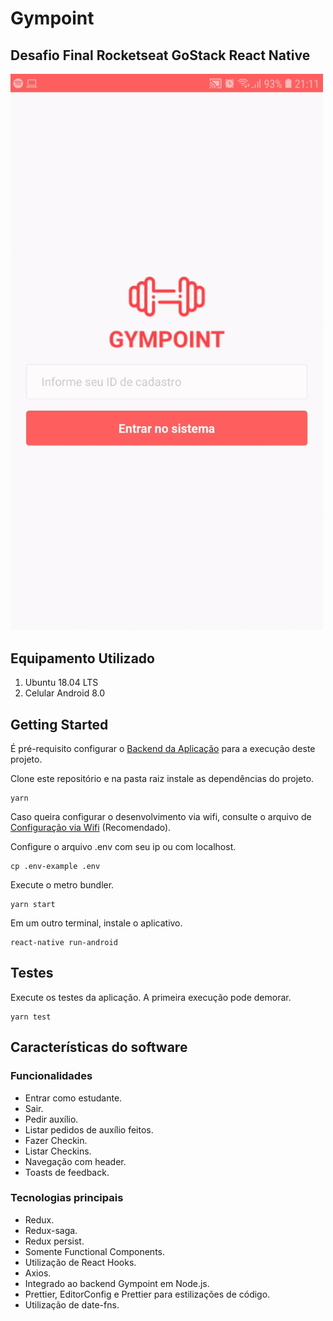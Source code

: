 # Gympoint

## Desafio Final Rocketseat GoStack React Native

<img src="./src/assets/demonstration.gif" width="500" />

## Equipamento Utilizado

1. Ubuntu 18.04 LTS
2. Celular Android 8.0

## Getting Started

É pré-requisito configurar o [Backend da Aplicação](https://github.com/eduqg/GympointBack) para a execução deste projeto.

Clone este repositório e na pasta raiz instale as dependências do projeto.

```console
yarn
```

Caso queira configurar o desenvolvimento via wifi, consulte o arquivo de [Configuração via Wifi](WifiPhoneConfiguration.md) (Recomendado).


Configure o arquivo .env com seu ip ou com localhost.

```console
cp .env-example .env
```

Execute o metro bundler.

```console
yarn start
```

Em um outro terminal, instale o aplicativo.

```console
react-native run-android
```

## Testes

Execute os testes da aplicação. A primeira execução pode demorar.

```console
yarn test
```


## Características do software

### Funcionalidades

* Entrar como estudante.
* Sair.
* Pedir auxílio.
* Listar pedidos de auxílio feitos.
* Fazer Checkin.
* Listar Checkins.
* Navegação com header.
* Toasts de feedback.

### Tecnologias principais

* Redux.
* Redux-saga.
* Redux persist.
* Somente Functional Components.
* Utilização de React Hooks.
* Axios.
* Integrado ao backend Gympoint em Node.js.
* Prettier, EditorConfig e Prettier para estilizações de código.
* Utilização de date-fns.
<!--
## Imagens do Aplicativo

Entrar

<img src="./src/assets/login.jpeg" width="45%" height="45%">

Pedidos de auxílio

<img src="./src/assets/helps.jpeg"  width="32%" height="32%"><img src="./src/assets/question.jpeg"  width="32%" height="32%"><img src="./src/assets/response.jpeg"  width="32%" height="32%">

Checkin

<img src="./src/assets/checkins.jpeg" width="45%" height="45%"><img src="./src/assets/checkinout.jpeg" width="45%" height="45%">

-->
